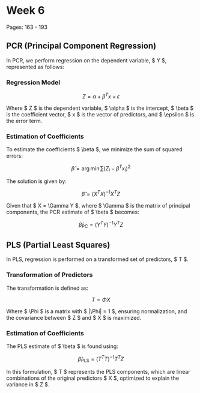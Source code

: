 
# Week 6
Pages: 163 - 193

## PCR (Principal Component Regression)

In PCR, we perform regression on the dependent variable, $ Y $, represented as follows:

### Regression Model

$$ Z = \alpha + \beta^T x + \epsilon $$

Where $ Z $ is the dependent variable, $ \alpha $ is the intercept, $ \beta $ is the coefficient vector, $ x $ is the vector of predictors, and $ \epsilon $ is the error term.

### Estimation of Coefficients
To estimate the coefficients $ \beta $, we minimize the sum of squared errors:

$$ \hat{\beta} = \arg \min \sum (Z_i - \beta^T x_i)^2 $$

The solution is given by:

$$ \hat{\beta} = (X^T X)^{-1} X^T Z $$

Given that $ X = \Gamma Y $, where $ \Gamma $ is the matrix of principal components, the PCR estimate of $ \beta $ becomes:

$$ \hat{\beta}_{\text{PC}} = (Y^T Y)^{-1} Y^T Z $$

## PLS (Partial Least Squares)

In PLS, regression is performed on a transformed set of predictors, $ T $.

### Transformation of Predictors
The transformation is defined as:

$$ T = \Phi X $$

Where $ \Phi $ is a matrix with $ |\Phi| = 1 $, ensuring normalization, and the covariance between $ Z $ and $ X $ is maximized.

### Estimation of Coefficients
The PLS estimate of $ \beta $ is found using:

$$ \hat{\beta}_{\text{PLS}} = (T^T T)^{-1} T^T Z $$

In this formulation, $ T $ represents the PLS components, which are linear combinations of the original predictors $ X $, optimized to explain the variance in $ Z $.

